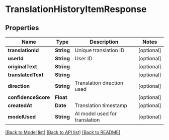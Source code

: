 # TranslationHistoryItemResponse

## Properties
Name | Type | Description | Notes
------------ | ------------- | ------------- | -------------
**translationId** | **String** | Unique translation ID | [optional] 
**userId** | **String** | User ID | [optional] 
**originalText** | **String** |  | [optional] 
**translatedText** | **String** |  | [optional] 
**direction** | **String** | Translation direction used | [optional] 
**confidenceScore** | **Float** |  | [optional] 
**createdAt** | **Date** | Translation timestamp | [optional] 
**modelUsed** | **String** | AI model used for translation | [optional] 

[[Back to Model list]](../README.md#documentation-for-models) [[Back to API list]](../README.md#documentation-for-api-endpoints) [[Back to README]](../README.md)


